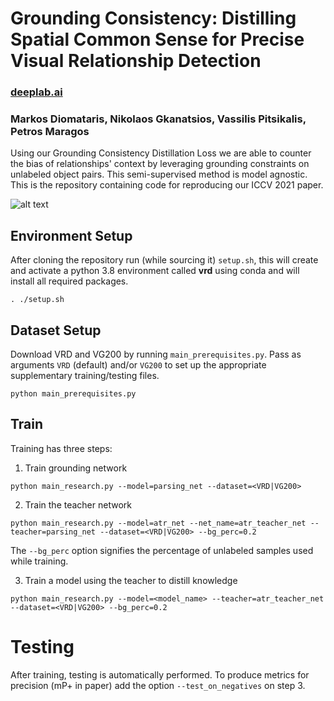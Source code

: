 # Grounding Consistency: Distilling Spatial Common Sense for Precise Visual Relationship Detection
### [deeplab.ai](https://deeplab.ai)

### Markos Diomataris, Nikolaos Gkanatsios, Vassilis Pitsikalis, Petros Maragos
 Using our Grounding Consistency Distillation
Loss we are able to counter the bias of relationships' context by leveraging grounding constraints on unlabeled object pairs.
This semi-supervised method is model agnostic. This is the repository containing code for reproducing our ICCV 2021 paper.

![alt text](.readme_figs/teaser_new.png)

[comment]: <> (![alt text]&#40;.readme_figs/GCD.png&#41;)




## Environment Setup
After cloning the repository run (while sourcing it) `setup.sh`, this will create and activate a python 3.8 environment called **vrd** using conda 
and will install all required packages.

`. ./setup.sh`

## Dataset Setup
Download VRD and VG200 by running `main_prerequisites.py`. Pass as arguments `VRD` (default) and/or `VG200` to set up the
appropriate supplementary training/testing files.

`python main_prerequisites.py`


## Train
Training has three steps:
1. Train grounding network

`python main_research.py --model=parsing_net --dataset=<VRD|VG200>`

2. Train the teacher network

`python main_research.py --model=atr_net --net_name=atr_teacher_net --teacher=parsing_net --dataset=<VRD|VG200>
--bg_perc=0.2`

The `--bg_perc` option signifies the percentage of unlabeled samples used while training.

3. Train a model using the teacher to distill knowledge

`python main_research.py --model=<model_name> --teacher=atr_teacher_net --dataset=<VRD|VG200>
--bg_perc=0.2`

# Testing

After training, testing is automatically performed.
To produce metrics for precision (mP+ in paper) add the option `--test_on_negatives` on step 3. 